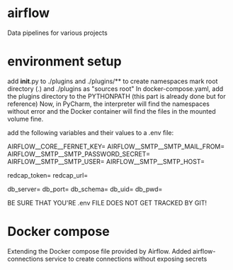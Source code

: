 # airflow
Data pipelines for various projects

# environment setup
add __init__.py to ./plugins and ./plugins/** to create namespaces
mark root directory (.) and ./plugins as "sources root"
In docker-compose.yaml, add the plugins directory to the PYTHONPATH (this part is already done but for reference)
Now, in PyCharm, the interpreter will find the namespaces without error and the Docker container will find the files
in the mounted volume fine.

add the following variables and their values to a .env file:

AIRFLOW__CORE__FERNET_KEY=
AIRFLOW__SMTP__SMTP_MAIL_FROM=
AIRFLOW__SMTP__SMTP_PASSWORD_SECRET=
AIRFLOW__SMTP__SMTP_USER=
AIRFLOW__SMTP__SMTP_HOST=

redcap_token=
redcap_url=

db_server=
db_port=
db_schema=
db_uid=
db_pwd=

BE SURE THAT YOU'RE .env FILE DOES NOT GET TRACKED BY GIT!

# Docker compose
Extending the Docker compose file provided by Airflow.
Added airflow-connections service to create connections without exposing secrets